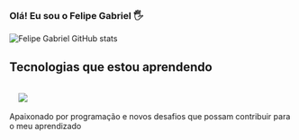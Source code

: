 
### Olá! Eu sou o Felipe Gabriel 🖐️

![Felipe Gabriel GitHub stats](https://github-readme-stats.vercel.app/api?username=LipeGabrieldev&show_icons=true&theme=radical)

## Tecnologias que estou aprendendo

<div  style="display: inline_block"> </br>
<img alt="" src="https://img.shields.io/badge/HTML5-E34F26?style=for-the-badge&logo=html5&logoColor=white"/>
  
<img alt="" src="https://img.shields.io/badge/CSS-239120?&style=for-the-badge&logo=css3&logoColor=white"/>

<img alt="" src="https://img.shields.io/badge/JavaScript-F7DF1E?style=for-the-badge&logo=javascript&logoColor=black"/>

<img alt="" src="https://img.shields.io/badge/Bootstrap-563D7C?style=for-the-badge&logo=bootstrap&logoColor=white"/>

<img src="https://cdn.jsdelivr.net/gh/devicons/devicon/icons/nodejs/nodejs-original.svg" />

</div>

Apaixonado por programação e novos desafios que possam contribuir para o meu aprendizado
